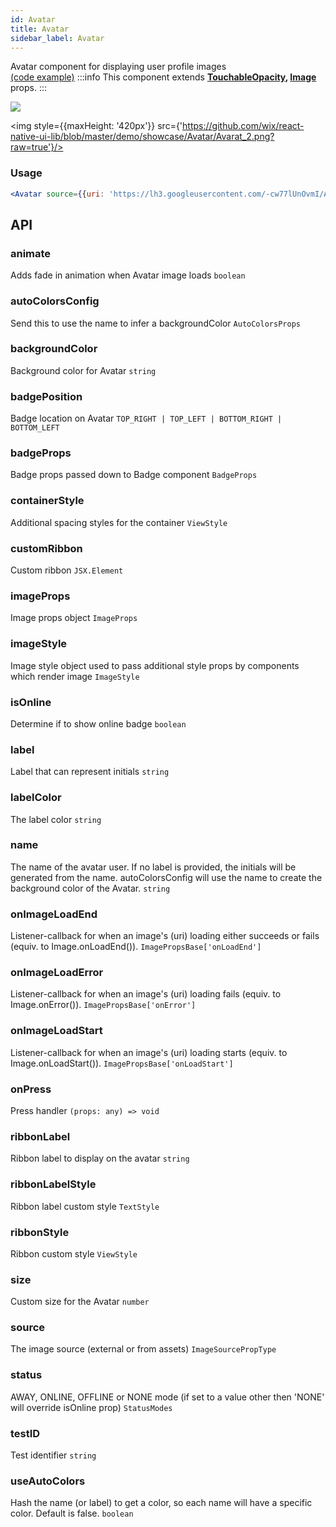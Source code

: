 ```yaml
---
id: Avatar
title: Avatar
sidebar_label: Avatar
---
```


Avatar component for displaying user profile images  
[(code example)](https://github.com/wix/react-native-ui-lib/blob/master/demo/src/screens/componentScreens/AvatarsScreen.tsx)
:::info
This component extends **[TouchableOpacity](/docs/components/basic/TouchableOpacity), [Image](/docs/components/media/Image)** props.
:::
<div style={{display: 'flex', flexDirection: 'row', overflowX: 'auto', maxHeight: '500px', alignItems: 'center'}}><img style={{maxHeight: '420px'}} src={'https://github.com/wix/react-native-ui-lib/blob/master/demo/showcase/Avatar/Avarat_1.png?raw=true'}/>

<img style={{maxHeight: '420px'}} src={'https://github.com/wix/react-native-ui-lib/blob/master/demo/showcase/Avatar/Avarat_2.png?raw=true'}/>

</div>

### Usage
``` jsx live
<Avatar source={{uri: 'https://lh3.googleusercontent.com/-cw77lUnOvmI/AAAAAAAAAAI/AAAAAAAAAAA/WMNck32dKbc/s181-c/104220521160525129167.jpg'}} label={IT}/>
```
## API
### animate
Adds fade in animation when Avatar image loads
`boolean ` 

### autoColorsConfig
Send this to use the name to infer a backgroundColor
`AutoColorsProps ` 

### backgroundColor
Background color for Avatar
`string ` 

### badgePosition
Badge location on Avatar
`TOP_RIGHT | TOP_LEFT | BOTTOM_RIGHT | BOTTOM_LEFT ` 

### badgeProps
Badge props passed down to Badge component
`BadgeProps ` 

### containerStyle
Additional spacing styles for the container
`ViewStyle ` 

### customRibbon
Custom ribbon
`JSX.Element ` 

### imageProps
Image props object
`ImageProps ` 

### imageStyle
Image style object used to pass additional style props by components which render image
`ImageStyle ` 

### isOnline
Determine if to show online badge
`boolean ` 

### label
Label that can represent initials
`string ` 

### labelColor
The label color
`string ` 

### name
The name of the avatar user. If no label is provided, the initials will be generated from the name. autoColorsConfig will use the name to create the background color of the Avatar.
`string ` 

### onImageLoadEnd
Listener-callback for when an image's (uri) loading either succeeds or fails (equiv. to Image.onLoadEnd()).
`ImagePropsBase['onLoadEnd'] ` 

### onImageLoadError
Listener-callback for when an image's (uri) loading fails (equiv. to Image.onError()).
`ImagePropsBase['onError'] ` 

### onImageLoadStart
Listener-callback for when an image's (uri) loading starts (equiv. to Image.onLoadStart()).
`ImagePropsBase['onLoadStart'] ` 

### onPress
Press handler
`(props: any) => void ` 

### ribbonLabel
Ribbon label to display on the avatar
`string ` 

### ribbonLabelStyle
Ribbon label custom style
`TextStyle ` 

### ribbonStyle
Ribbon custom style
`ViewStyle ` 

### size
Custom size for the Avatar
` number ` 

### source
The image source (external or from assets)
`ImageSourcePropType ` 

### status
AWAY, ONLINE, OFFLINE or NONE mode (if set to a value other then 'NONE' will override isOnline prop)
`StatusModes ` 

### testID
Test identifier
`string ` 

### useAutoColors
Hash the name (or label) to get a color, so each name will have a specific color. Default is false.
`boolean ` 


